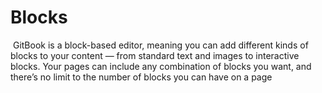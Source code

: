 # Blocks

<p> GitBook is a block-based editor, meaning you can add different kinds of blocks to your content — from standard text and images to interactive blocks. Your pages can include any combination of blocks you want, and there’s no limit to the number of blocks you can have on a page </p>